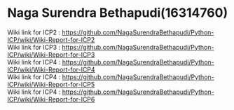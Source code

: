 # Naga Surendra Bethapudi(16314760)
Wiki link for ICP2 : https://github.com/NagaSurendraBethapudi/Python-ICP/wiki/Wiki-Report-for-ICP2                    
Wiki link for ICP3 : https://github.com/NagaSurendraBethapudi/Python-ICP/wiki/Wiki-Report-for-ICP3   
Wiki link for ICP4 : https://github.com/NagaSurendraBethapudi/Python-ICP/wiki/Wiki-Report-for-ICP4     
Wiki link for ICP4 : https://github.com/NagaSurendraBethapudi/Python-ICP/wiki/Wiki-Report-for-ICP5    
Wiki link for ICP4 : https://github.com/NagaSurendraBethapudi/Python-ICP/wiki/Wiki-Report-for-ICP6
